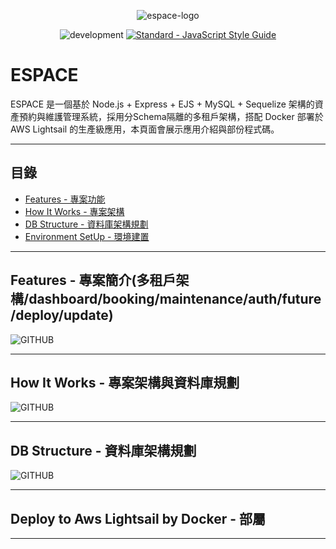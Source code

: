 <p align="center">
  <img src="/public/images/bannerForGithub.png" alt="espace-logo"/>
</p>

<p align="center">
  <img src="https://img.shields.io/badge/development-stable-yellowgreen.svg" alt="development">
  <a href="https://standardjs.com/"><img src="https://img.shields.io/badge/code_style-standard-yellowgreen.svg" alt="Standard - JavaScript Style Guide"></a>
</p>

# ESPACE

ESPACE 是一個基於 Node.js + Express + EJS + MySQL + Sequelize 架構的資產預約與維護管理系統，採用分Schema隔離的多租戶架構，搭配 Docker 部署於 AWS Lightsail 的生產級應用，本頁面會展示應用介紹與部份程式碼。

---

## 目錄

- [Features - 專案功能](#Features---專案功能)
- [How It Works - 專案架構](#How-It-Works---專案架構)
- [DB Structure - 資料庫架構規劃](#DB-Structure---資料庫架構規劃)
- [Environment SetUp - 環境建置](#Environment-SetUp---環境建置)

---

## Features - 專案簡介(多租戶架構/dashboard/booking/maintenance/auth/future/deploy/update)

![GITHUB](/public/images/features.png)

---

## How It Works - 專案架構與資料庫規劃

![GITHUB](/public/images/HowItWorks.png)

---

## DB Structure - 資料庫架構規劃

![GITHUB](/public/images/ERD.png)

---

## Deploy to Aws Lightsail by Docker - 部屬

---

